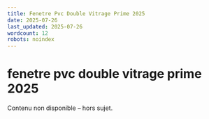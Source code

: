 ```yaml
---
title: Fenetre Pvc Double Vitrage Prime 2025
date: 2025-07-26
last_updated: 2025-07-26
wordcount: 12
robots: noindex
---
```


# fenetre pvc double vitrage prime 2025

Contenu non disponible – hors sujet.